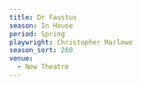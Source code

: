 ```yaml
---
title: Dr Faustus
season: In House
period: Spring
playwright: Christopher Marlowe
season_sort: 260
venue:
  - New Theatre
---
```



